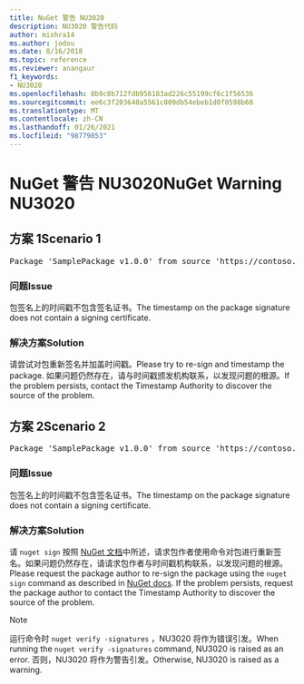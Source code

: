 ```yaml
---
title: NuGet 警告 NU3020
description: NU3020 警告代码
author: mishra14
ms.author: jodou
ms.date: 8/16/2018
ms.topic: reference
ms.reviewer: anangaur
f1_keywords:
- NU3020
ms.openlocfilehash: 8b9c8b712fdb956183ad226c55199cf6c1f56536
ms.sourcegitcommit: ee6c3f203648a5561c809db54ebeb1d0f0598b68
ms.translationtype: MT
ms.contentlocale: zh-CN
ms.lasthandoff: 01/26/2021
ms.locfileid: "98779853"
---
```

# <a name="nuget-warning-nu3020"></a><span data-ttu-id="6c29b-103">NuGet 警告 NU3020</span><span class="sxs-lookup"><span data-stu-id="6c29b-103">NuGet Warning NU3020</span></span>

## <a name="scenario-1"></a><span data-ttu-id="6c29b-104">方案 1</span><span class="sxs-lookup"><span data-stu-id="6c29b-104">Scenario 1</span></span>

<pre>Package 'SamplePackage v1.0.0' from source 'https://contoso.com/index.json': The timestamp does not have a signing certificate.</pre>

### <a name="issue"></a><span data-ttu-id="6c29b-105">问题</span><span class="sxs-lookup"><span data-stu-id="6c29b-105">Issue</span></span>

<span data-ttu-id="6c29b-106">包签名上的时间戳不包含签名证书。</span><span class="sxs-lookup"><span data-stu-id="6c29b-106">The timestamp on the package signature does not contain a signing certificate.</span></span>


### <a name="solution"></a><span data-ttu-id="6c29b-107">解决方案</span><span class="sxs-lookup"><span data-stu-id="6c29b-107">Solution</span></span>

<span data-ttu-id="6c29b-108">请尝试对包重新签名并加盖时间戳。</span><span class="sxs-lookup"><span data-stu-id="6c29b-108">Please try to re-sign and timestamp the package.</span></span> <span data-ttu-id="6c29b-109">如果问题仍然存在，请与时间戳颁发机构联系，以发现问题的根源。</span><span class="sxs-lookup"><span data-stu-id="6c29b-109">If the problem persists, contact the Timestamp Authority to discover the source of the problem.</span></span>



## <a name="scenario-2"></a><span data-ttu-id="6c29b-110">方案 2</span><span class="sxs-lookup"><span data-stu-id="6c29b-110">Scenario 2</span></span>

<pre>Package 'SamplePackage v1.0.0' from source 'https://contoso.com/index.json': The primary signature's timestamp does not have a signing certificate.</pre>

### <a name="issue"></a><span data-ttu-id="6c29b-111">问题</span><span class="sxs-lookup"><span data-stu-id="6c29b-111">Issue</span></span>

<span data-ttu-id="6c29b-112">包签名上的时间戳不包含签名证书。</span><span class="sxs-lookup"><span data-stu-id="6c29b-112">The timestamp on the package signature does not contain a signing certificate.</span></span>


### <a name="solution"></a><span data-ttu-id="6c29b-113">解决方案</span><span class="sxs-lookup"><span data-stu-id="6c29b-113">Solution</span></span>

<span data-ttu-id="6c29b-114">请 `nuget sign` 按照 [NuGet 文档](../../create-packages/sign-a-package.md)中所述，请求包作者使用命令对包进行重新签名。如果问题仍然存在，请请求包作者与时间戳机构联系，以发现问题的根源。</span><span class="sxs-lookup"><span data-stu-id="6c29b-114">Please request the package author to re-sign the package using the `nuget sign` command as described in [NuGet docs](../../create-packages/sign-a-package.md). If the problem persists, request the package author to contact the Timestamp Authority to discover the source of the problem.</span></span>


> [!Note]
> <span data-ttu-id="6c29b-115">运行命令时 `nuget verify -signatures` ，NU3020 将作为错误引发。</span><span class="sxs-lookup"><span data-stu-id="6c29b-115">When running the `nuget verify -signatures` command, NU3020 is raised as an error.</span></span> <span data-ttu-id="6c29b-116">否则，NU3020 将作为警告引发。</span><span class="sxs-lookup"><span data-stu-id="6c29b-116">Otherwise, NU3020 is raised as a warning.</span></span>
